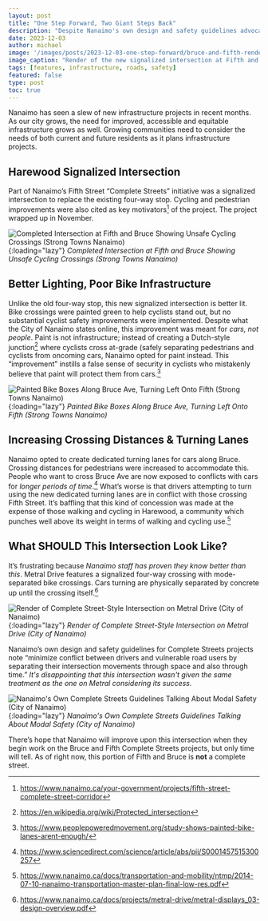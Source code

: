 ```yaml
---
layout: post
title: "One Step Forward, Two Giant Steps Back"
description: "Despite Nanaimo's own design and safety guidelines advocating for minimizing conflicts between drivers and vulnerable road users, the outcome of the Fifth Street project falls short of creating a truly complete street. The hope remains that future projects, such as the Bruce and Fifth Complete Streets initiatives, will address these concerns and provide safer, more accessible infrastructure for all residents."
date: 2023-12-03
author: michael
image: '/images/posts/2023-12-03-one-step-forward/bruce-and-fifth-render.png'
image_caption: "Render of the new signalized intersection at Fifth and Bruce (City of Nanaimo)"
tags: [features, infrastructure, roads, safety]
featured: false
type: post
toc: true
---
```


Nanaimo has seen a slew of new infrastructure projects in recent months. As our city grows, the need for improved, accessible and equitable infrastructure grows as well. Growing communities need to consider the needs of both current and future residents as it plans infrastructure projects. 

## Harewood Signalized Intersection

Part of Nanaimo’s Fifth Street “Complete Streets” initiative was a signalized intersection to replace the existing four-way stop. Cycling and pedestrian improvements were also cited as key motivators[^1] of the project. The project wrapped up in November.

![Completed Intersection at Fifth and Bruce Showing Unsafe Cycling Crossings (Strong Towns Nanaimo)]({{site.baseurl}}/images/posts/2023-12-03-one-step-forward/bruce-and-fifth-intersection-1.jpg){:loading="lazy"}
*Completed Intersection at Fifth and Bruce Showing Unsafe Cycling Crossings (Strong Towns Nanaimo)*

## Better Lighting, Poor Bike Infrastructure

Unlike the old four-way stop, this new signalized intersection is better lit. Bike crossings were painted green to help cyclists stand out, but no substantial cyclist safety improvements were implemented. Despite what the City of Nanaimo states online, this improvement was meant for _cars, not people_. Paint is not infrastructure; instead of creating a Dutch-style junction[^2] where cyclists cross at-grade (safely separating pedestrians and cyclists from oncoming cars, Nanaimo opted for paint instead. This “improvement” instills a false sense of security in cyclists who mistakenly believe that paint will protect them from cars.[^3] 

![Painted Bike Boxes Along Bruce Ave, Turning Left Onto Fifth (Strong Towns Nanaimo)]({{site.baseurl}}/images/posts/2023-12-03-one-step-forward/bruce-and-fifth-intersection-2.jpg){:loading="lazy"}
*Painted Bike Boxes Along Bruce Ave, Turning Left Onto Fifth (Strong Towns Nanaimo)*

## Increasing Crossing Distances & Turning Lanes

Nanaimo opted to create dedicated turning lanes for cars along Bruce. Crossing distances for pedestrians were increased to accommodate this. People who want to cross Bruce Ave are now exposed to conflicts with cars for _longer periods of time_.[^4] What’s worse is that drivers attempting to turn using the new dedicated turning lanes are in conflict with those crossing Fifth Street. It’s baffling that this kind of concession was made at the expense of those walking and cycling in Harewood, a community which punches well above its weight in terms of walking and cycling use.[^5]

## What SHOULD This Intersection Look Like?

It’s frustrating because _Nanaimo staff has proven they know better than this_. Metral Drive features a signalized four-way crossing with mode-separated bike crossings. Cars turning are physically separated by concrete up until the crossing itself.[^6] 

![Render of Complete Street-Style Intersection on Metral Drive (City of Nanaimo)]({{site.baseurl}}/images/posts/2023-12-03-one-step-forward/metral-enterprise-crossing.png){:loading="lazy"}
*Render of Complete Street-Style Intersection on Metral Drive (City of Nanaimo)*

Nanaimo’s own design and safety guidelines for Complete Streets projects note “minimize conflict between drivers and vulnerable road users by separating their intersection movements through space and also through time.” _It's disappointing that this intersection wasn't given the same treatment as the one on Metral considering its success._

![Nanaimo's Own Complete Streets Guidelines Talking About Modal Safety (City of Nanaimo)]({{site.baseurl}}/images/posts/2023-12-03-one-step-forward/complete-streets-design-guidelines.png){:loading="lazy"}
*Nanaimo's Own Complete Streets Guidelines Talking About Modal Safety (City of Nanaimo)*

There’s hope that Nanaimo will improve upon this intersection when they begin work on the Bruce and Fifth Complete Streets projects, but only time will tell. As of right now, this portion of Fifth and Bruce is **not** a complete street.

[^1]: https://www.nanaimo.ca/your-government/projects/fifth-street-complete-street-corridor
[^2]: https://en.wikipedia.org/wiki/Protected_intersection
[^3]: https://www.peoplepoweredmovement.org/study-shows-painted-bike-lanes-arent-enough/
[^4]: https://www.sciencedirect.com/science/article/abs/pii/S0001457515300257
[^5]: https://www.nanaimo.ca/docs/transportation-and-mobility/ntmp/2014-07-10-nanaimo-transportation-master-plan-final-low-res.pdf
[^6]: https://www.nanaimo.ca/docs/projects/metral-drive/metral-displays_03-design-overview.pdf

